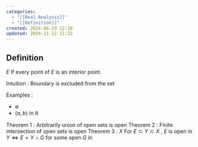 ```yaml
---
categories:
  - "[[Real Analysis]]"
  - "[[Definition]]"
created: 2024-06-29 22:16
updated: 2024-11-12 11:22
---
```

## Definition 
$E$ If every point of $E$ is an interior point.

Intuition : Boundary is excluded from the set

Examples :
- $\emptyset$
- $(a, b)$ in $\mathbb{R}$ 

Theorem 1 : Arbitrarily union of open sets is open
Theorem 2 : Finite intersection of open sets is open
Theorem 3 : $X$ For $E \subset Y \subset X$ , $E$  is open in $Y \Leftrightarrow E = Y \cap G$  for some open $G$  in 
